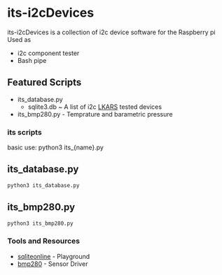 # its-i2cDevices
its-i2cDevices is a collection of i2c device software for the Raspberry pi 
Used as
- i2c component tester
- Bash pipe

## Featured Scripts

- its_database.py 
  - sqlite3.db ~ A list of i2c [LKARS](https://www.lkars.com/) tested devices 
- its_bmp280.py - Temprature and barametric pressure 

### its scripts
basic use:
  python3 its_{name}.py
## its_database.py
  ```bash
  python3 its_database.py
  ```
 ## its_bmp280.py
  ```bash
  python3 its_bmp280.py
  ```

### Tools and Resources
- [sqliteonline](https://sqliteonline.com/) - Playground
- [bmp280](https://github.com/Tearran/bmp280) - Sensor Driver
